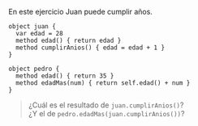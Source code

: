En este ejercicio Juan puede cumplir años.

```wollok
object juan {
  var edad = 28
  method edad() { return edad }
  method cumplirAnios() { edad = edad + 1 }
}

object pedro {
  method edad() { return 35 }
  method edadMas(num) { return self.edad() + num }
}
```

> ¿Cuál es el resultado de `juan.cumplirAnios()`? <br/> ¿Y el de `pedro.edadMas(juan.cumplirAnios())`?
